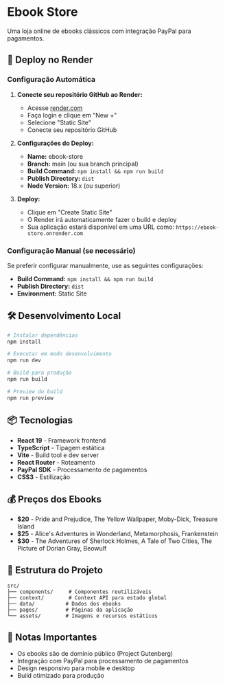 # Ebook Store

Uma loja online de ebooks clássicos com integração PayPal para pagamentos.

## 🚀 Deploy no Render

### Configuração Automática

1. **Conecte seu repositório GitHub ao Render:**
   - Acesse [render.com](https://render.com)
   - Faça login e clique em "New +"
   - Selecione "Static Site"
   - Conecte seu repositório GitHub

2. **Configurações do Deploy:**
   - **Name:** ebook-store
   - **Branch:** main (ou sua branch principal)
   - **Build Command:** `npm install && npm run build`
   - **Publish Directory:** `dist`
   - **Node Version:** 18.x (ou superior)

3. **Deploy:**
   - Clique em "Create Static Site"
   - O Render irá automaticamente fazer o build e deploy
   - Sua aplicação estará disponível em uma URL como: `https://ebook-store.onrender.com`

### Configuração Manual (se necessário)

Se preferir configurar manualmente, use as seguintes configurações:

- **Build Command:** `npm install && npm run build`
- **Publish Directory:** `dist`
- **Environment:** Static Site

## 🛠️ Desenvolvimento Local

```bash
# Instalar dependências
npm install

# Executar em modo desenvolvimento
npm run dev

# Build para produção
npm run build

# Preview do build
npm run preview
```

## 📦 Tecnologias

- **React 19** - Framework frontend
- **TypeScript** - Tipagem estática
- **Vite** - Build tool e dev server
- **React Router** - Roteamento
- **PayPal SDK** - Processamento de pagamentos
- **CSS3** - Estilização

## 💰 Preços dos Ebooks

- **$20** - Pride and Prejudice, The Yellow Wallpaper, Moby-Dick, Treasure Island
- **$25** - Alice's Adventures in Wonderland, Metamorphosis, Frankenstein
- **$30** - The Adventures of Sherlock Holmes, A Tale of Two Cities, The Picture of Dorian Gray, Beowulf

## 🔧 Estrutura do Projeto

```
src/
├── components/     # Componentes reutilizáveis
├── context/        # Context API para estado global
├── data/          # Dados dos ebooks
├── pages/         # Páginas da aplicação
└── assets/        # Imagens e recursos estáticos
```

## 📝 Notas Importantes

- Os ebooks são de domínio público (Project Gutenberg)
- Integração com PayPal para processamento de pagamentos
- Design responsivo para mobile e desktop
- Build otimizado para produção